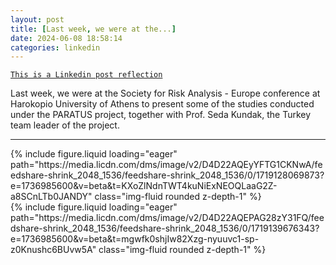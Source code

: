 ```yaml
---
layout: post
title: [Last week, we were at the...]
date: 2024-06-08 18:58:14
categories: linkedin
---
```


[`This is a Linkedin post reflection`](https://www.linkedin.com/feed/update/urn:li:activity:7205281990185594880)

Last week, we were at the Society for Risk Analysis - Europe conference at Harokopio University of Athens to present some of the studies conducted under the PARATUS project, together with Prof. Seda Kundak, the Turkey team leader of the project.

<hr>
<div class="row mt-3">

<div class="col-sm mt-3 mt-md-0">{% include figure.liquid loading="eager" path="https://media.licdn.com/dms/image/v2/D4D22AQEyYFTG1CKNwA/feedshare-shrink_2048_1536/feedshare-shrink_2048_1536/0/1719128069873?e=1736985600&v=beta&t=KXoZlNdnTWT4kuNiExNEOQLaaG2Z-a8SCnLTb0JANDY" class="img-fluid rounded z-depth-1" %}</div>
<div class="col-sm mt-3 mt-md-0">{% include figure.liquid loading="eager" path="https://media.licdn.com/dms/image/v2/D4D22AQEPAG28zY31FQ/feedshare-shrink_2048_1536/feedshare-shrink_2048_1536/0/1719139676343?e=1736985600&v=beta&t=mgwfk0shjIw82Xzg-nyuuvc1-sp-z0Knushc6BUvw5A" class="img-fluid rounded z-depth-1" %}</div>

</div>
